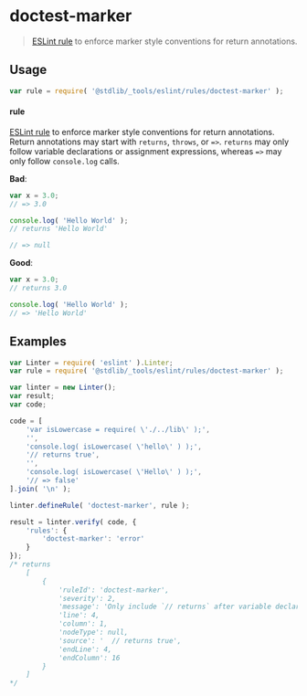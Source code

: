 <!--

@license Apache-2.0

Copyright (c) 2018 The Stdlib Authors.

Licensed under the Apache License, Version 2.0 (the "License");
you may not use this file except in compliance with the License.
You may obtain a copy of the License at

   http://www.apache.org/licenses/LICENSE-2.0

Unless required by applicable law or agreed to in writing, software
distributed under the License is distributed on an "AS IS" BASIS,
WITHOUT WARRANTIES OR CONDITIONS OF ANY KIND, either express or implied.
See the License for the specific language governing permissions and
limitations under the License.

-->

# doctest-marker

> [ESLint rule][eslint-rules] to enforce marker style conventions for return annotations.

<section class="intro">

</section>

<!-- /.intro -->

<section class="usage">

## Usage

```javascript
var rule = require( '@stdlib/_tools/eslint/rules/doctest-marker' );
```

#### rule

[ESLint rule][eslint-rules] to enforce marker style conventions for return annotations. Return annotations may start with `returns`, `throws`, or `=>`. `returns` may only follow variable declarations or assignment expressions, whereas `=>` may only follow `console.log` calls.

**Bad**:

<!-- eslint-disable stdlib/doctest-marker -->

```javascript
var x = 3.0;
// => 3.0

console.log( 'Hello World' );
// returns 'Hello World'

// => null
```

**Good**:

```javascript
var x = 3.0;
// returns 3.0

console.log( 'Hello World' );
// => 'Hello World'
```

</section>

<!-- /.usage -->

<section class="examples">

## Examples

<!-- eslint no-undef: "error" -->

```javascript
var Linter = require( 'eslint' ).Linter;
var rule = require( '@stdlib/_tools/eslint/rules/doctest-marker' );

var linter = new Linter();
var result;
var code;

code = [
    'var isLowercase = require( \'./../lib\' );',
    '',
    'console.log( isLowercase( \'hello\' ) );',
    '// returns true',
    '',
    'console.log( isLowercase( \'Hello\' ) );',
    '// => false'
].join( '\n' );

linter.defineRule( 'doctest-marker', rule );

result = linter.verify( code, {
    'rules': {
        'doctest-marker': 'error'
    }
});
/* returns
    [
        {
            'ruleId': 'doctest-marker',
            'severity': 2,
            'message': 'Only include `// returns` after variable declarations or assignment expressions (use `=>` after `console.log`)',
            'line': 4,
            'column': 1,
            'nodeType': null,
            'source': '  // returns true',
            'endLine': 4,
            'endColumn': 16
        }
    ]
*/
```

</section>

<!-- /.examples -->

<section class="links">

[eslint-rules]: https://eslint.org/docs/developer-guide/working-with-rules

</section>

<!-- /.links -->
